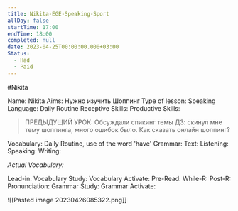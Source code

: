 ```yaml
---
title: Nikita-EGE-Speaking-Sport
allDay: false
startTime: 17:00
endTime: 18:00
completed: null
date: 2023-04-25T00:00:00.000+03:00
Status:
  - Had
  - Paid
---
```

#Nikita 

Name: Nikita
Aims: Нужно изучить Шоппинг
Type of lesson: Speaking
Language: Daily Routine
Receptive Skills: 
Productive Skills:

>ПРЕДЫДУЩИЙ УРОК: Обсуждали спикинг темы
  ДЗ: скинул мне тему шоппинга, много ошибок было. Как сказать онлайн шоппинг?

Vocabulary: Daily Routine, use of the word 'have'
Grammar: 
Text: 
Listening: 
Speaking: 
Writing: 

*Actual Vocabulary:*

Lead-in: 
Vocabulary Study: 
Vocabulary Activate: 
Pre-Read:
While-R:
Post-R:
Pronunciation:
Grammar Study:
Grammar Activate:

![[Pasted image 20230426085322.png]]